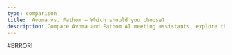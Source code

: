 ```yaml
---
type: comparison
title:  Avoma vs. Fathom – Which should you choose?
description: Compare Avoma and Fathom AI meeting assistants, explore their key features, pricing, and discover why Circleback might be a better alternative for your needs.
---
```


#ERROR!